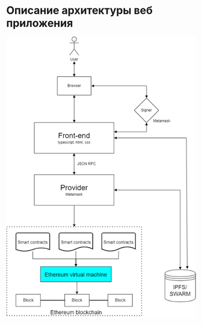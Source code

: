 # Описание архитектуры веб приложения
 <img src="/docs/diagram.png" alt="alt text" title="image Title" />
